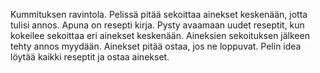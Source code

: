 Kummituksen ravintola. Pelissä pitää sekoittaa ainekset keskenään, jotta tulisi annos. Apuna on resepti kirja. Pysty avaamaan uudet reseptit, kun kokeilee sekoittaa eri ainekset keskenään. Aineksien sekoituksen jälkeen tehty annos myydään. Ainekset pitää ostaa, jos ne loppuvat. Pelin idea löytää kaikki reseptit ja ostaa ainekset.